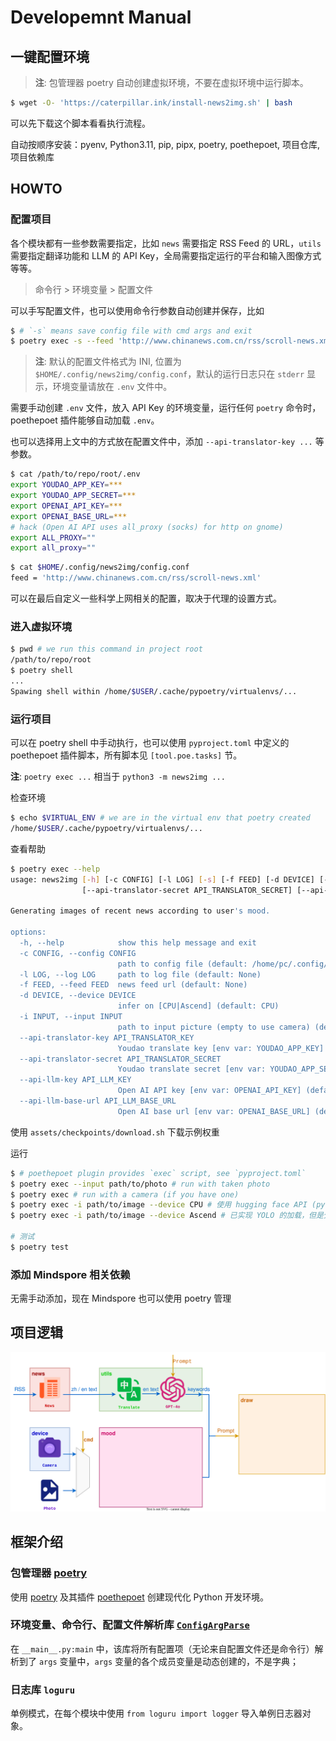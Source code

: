 # Developemnt Manual

## 一键配置环境

> **注**: 包管理器 poetry 自动创建虚拟环境，不要在虚拟环境中运行脚本。

```sh
$ wget -O- 'https://caterpillar.ink/install-news2img.sh' | bash
```

可以先下载这个脚本看看执行流程。

自动按顺序安装：pyenv, Python3.11, pip, pipx, poetry, poethepoet, 项目仓库, 项目依赖库

## HOWTO

### 配置项目

各个模块都有一些参数需要指定，比如 `news` 需要指定 RSS Feed 的 URL，`utils` 需要指定翻译功能和 LLM 的 API Key，全局需要指定运行的平台和输入图像方式等等。

> 命令行 > 环境变量 > 配置文件

可以手写配置文件，也可以使用命令行参数自动创建并保存，比如

```sh
$ # `-s` means save config file with cmd args and exit
$ poetry exec -s --feed 'http://www.chinanews.com.cn/rss/scroll-news.xml'
```

> **注**: 默认的配置文件格式为 INI, 位置为 `$HOME/.config/news2img/config.conf`，默认的运行日志只在 `stderr` 显示，环境变量请放在 `.env` 文件中。

需要手动创建 `.env` 文件，放入 API Key 的环境变量，运行任何 `poetry` 命令时，poethepoet 插件能够自动加载 `.env`。

也可以选择用上文中的方式放在配置文件中，添加 `--api-translator-key ...` 等参数。

```sh
$ cat /path/to/repo/root/.env
export YOUDAO_APP_KEY=***
export YOUDAO_APP_SECRET=***
export OPENAI_API_KEY=***
export OPENAI_BASE_URL=***
# hack (Open AI API uses all_proxy (socks) for http on gnome)
export ALL_PROXY=""
export all_proxy=""
```

```sh
$ cat $HOME/.config/news2img/config.conf
feed = 'http://www.chinanews.com.cn/rss/scroll-news.xml'
```

可以在最后自定义一些科学上网相关的配置，取决于代理的设置方式。

### 进入虚拟环境

```sh
$ pwd # we run this command in project root
/path/to/repo/root
$ poetry shell
...
Spawing shell within /home/$USER/.cache/pypoetry/virtualenvs/...
```

### 运行项目

可以在 poetry shell 中手动执行，也可以使用 `pyproject.toml` 中定义的 poethepoet 插件脚本，所有脚本见 `[tool.poe.tasks]` 节。

**注**: `poetry exec ...` 相当于 `python3 -m news2img ...`

检查环境

```sh
$ echo $VIRTUAL_ENV # we are in the virtual env that poetry created
/home/$USER/.cache/pypoetry/virtualenvs/...
```

查看帮助

```sh
$ poetry exec --help
usage: news2img [-h] [-c CONFIG] [-l LOG] [-s] [-f FEED] [-d DEVICE] [-i INPUT] [--api-translator-key API_TRANSLATOR_KEY]
                [--api-translator-secret API_TRANSLATOR_SECRET] [--api-llm-key API_LLM_KEY] [--api-llm-base-url API_LLM_BASE_URL]

Generating images of recent news according to user's mood.

options:
  -h, --help            show this help message and exit
  -c CONFIG, --config CONFIG
                        path to config file (default: /home/pc/.config/news2img/config.conf)
  -l LOG, --log LOG     path to log file (default: None)
  -f FEED, --feed FEED  news feed url (default: None)
  -d DEVICE, --device DEVICE
                        infer on [CPU|Ascend] (default: CPU)
  -i INPUT, --input INPUT
                        path to input picture (empty to use camera) (default: None)
  --api-translator-key API_TRANSLATOR_KEY
                        Youdao translate key [env var: YOUDAO_APP_KEY] (default: None)
  --api-translator-secret API_TRANSLATOR_SECRET
                        Youdao translate secret [env var: YOUDAO_APP_SECRET] (default: None)
  --api-llm-key API_LLM_KEY
                        Open AI API key [env var: OPENAI_API_KEY] (default: None)
  --api-llm-base-url API_LLM_BASE_URL
                        Open AI base url [env var: OPENAI_BASE_URL] (default: None)
```

使用 `assets/checkpoints/download.sh` 下载示例权重

运行

```sh
$ # poethepoet plugin provides `exec` script, see `pyproject.toml`
$ poetry exec --input path/to/photo # run with taken photo
$ poetry exec # run with a camera (if you have one)
$ poetry exec -i path/to/image --device CPU # 使用 hugging face API (pytorch)
$ poetry exec -i path/to/image --device Ascend # 已实现 YOLO 的加载，但是分类结果是错误的；如果需要在自己电脑上测试，请修改 MoodDetectionAscend 中 mindspore.set_context 中的参数为 device="CPU"

# 测试
$ poetry test
```

### 添加 Mindspore 相关依赖

无需手动添加，现在 Mindspore 也可以使用 poetry 管理

## 项目逻辑

![模块图](assets/images/flow.svg)

## 框架介绍

### 包管理器 [poetry](https://python-poetry.org/)

使用 [poetry](https://python-poetry.org/) 及其插件 [poethepoet](https://poethepoet.natn.io/) 创建现代化 Python 开发环境。

### 环境变量、命令行、配置文件解析库 [`ConfigArgParse`](https://github.com/bw2/ConfigArgParse)

在 `__main__.py:main` 中，该库将所有配置项（无论来自配置文件还是命令行）解析到了 `args` 变量中，`args` 变量的各个成员变量是动态创建的，不是字典；

### 日志库 `loguru`

单例模式，在每个模块中使用 `from loguru import logger` 导入单例日志器对象。

